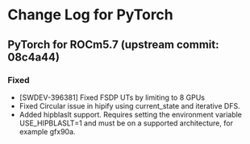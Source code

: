 # Change Log for PyTorch

## PyTorch for ROCm5.7 (upstream commit: 08c4a44)

### Fixed
- [SWDEV-396381] Fixed FSDP UTs by limiting to 8 GPUs
- Fixed Circular issue in hipify using current_state and iterative DFS.
- Added hipblaslt support. Requires setting the environment variable USE_HIPBLASLT=1 and must be on a supported architecture, for example gfx90a.

